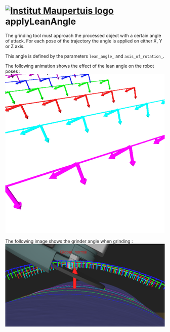  [![Institut Maupertuis logo](https://avatars1.githubusercontent.com/u/12760694?v=3&s=80)](http://www.institutmaupertuis.fr) applyLeanAngle
===

The grinding tool must approach the processed object with a certain angle of attack. For each pose of the trajectory the angle is applied on either X, Y or Z axis.

This angle is defined by the parameters `lean_angle_` and `axis_of_rotation_`.

The following animation shows the effect of the lean angle on the robot poses :
![apply_lean_angle](apply_lean_angle.gif)

The following image shows the grinder angle when grinding :
![lean_angle](lean_angle.png)

